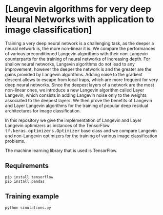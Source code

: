# [Langevin algorithms for very deep Neural Networks with application to image classification]

Training a very deep neural network is a challenging task, as the deeper a neural network is, the more non-linear it is.
We compare the performances of various preconditioned Langevin algorithms with their non-Langevin counterparts for the training of neural networks of increasing depth. For shallow neural networks, Langevin algorithms do not lead to any improvement, however the deeper the network is and the greater are the gains provided by Langevin algorithms. Adding noise to the gradient descent allows to escape from local traps, which are more frequent for very deep neural networks.
Since the deepest layers of a network are the most non-linear ones, we introduce a new Langevin algorithm called Layer Langevin, which consists in adding Langevin noise only to the weights associated to the deepest layers.
We then prove the benefits of Langevin and Layer Langevin algorithms for the training of popular deep residual architectures for image classification.

In this repository we give the implementation of Langevin and Layer Langevin optimizers as instances of the TensorFlow <tt>tf.keras.optimizers.Optimizer</tt> base class and we compare Langevin and non-Langevin optimizers for the training of various image classification problems.

The machine learning library that is used is TensorFlow.




## Requirements

```setup
pip install tensorflow
pip install pandas
```

## Training example

```
python simulations.py
```
